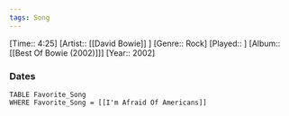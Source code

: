 ```yaml
---
tags: Song  
---
```

[Time:: 4:25]
[Artist:: [[David Bowie]] ]
[Genre:: Rock]
[Played:: ]
[Album:: [[Best Of Bowie (2002)]]]
[Year:: 2002]
### Dates
````dataview
TABLE Favorite_Song
WHERE Favorite_Song = [[I'm Afraid Of Americans]]
````
